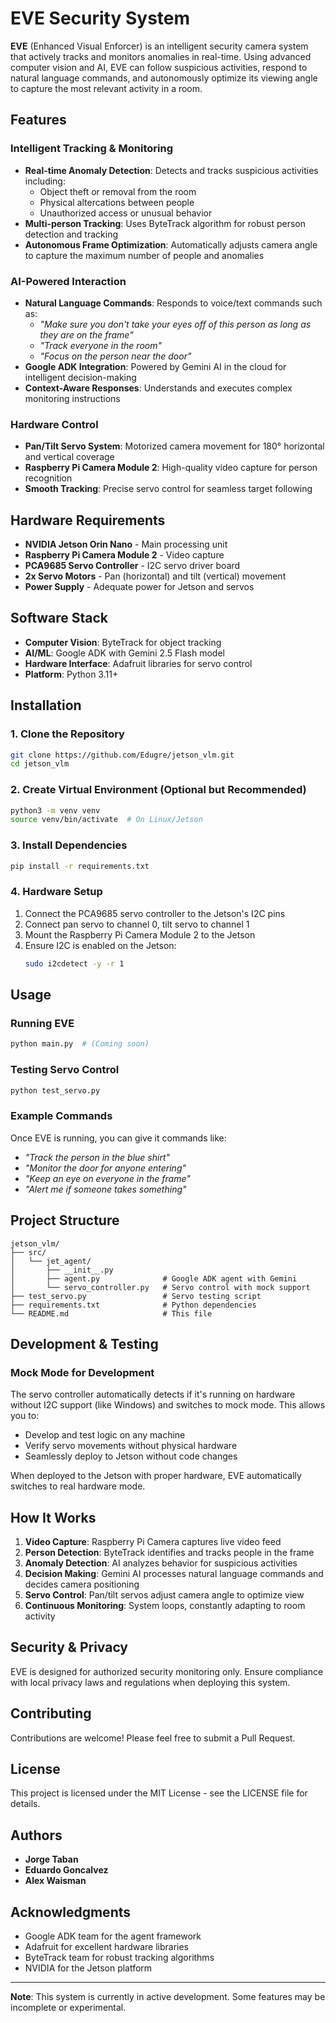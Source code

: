 # EVE Security System 

**EVE** (Enhanced Visual Enforcer) is an intelligent security camera system that actively tracks and monitors anomalies in real-time. Using advanced computer vision and AI, EVE can follow suspicious activities, respond to natural language commands, and autonomously optimize its viewing angle to capture the most relevant activity in a room.

## Features

### Intelligent Tracking & Monitoring
- **Real-time Anomaly Detection**: Detects and tracks suspicious activities including:
  - Object theft or removal from the room
  - Physical altercations between people
  - Unauthorized access or unusual behavior
- **Multi-person Tracking**: Uses ByteTrack algorithm for robust person detection and tracking
- **Autonomous Frame Optimization**: Automatically adjusts camera angle to capture the maximum number of people and anomalies

### AI-Powered Interaction
- **Natural Language Commands**: Responds to voice/text commands such as:
  - *"Make sure you don't take your eyes off of this person as long as they are on the frame"*
  - *"Track everyone in the room"*
  - *"Focus on the person near the door"*
- **Google ADK Integration**: Powered by Gemini AI in the cloud for intelligent decision-making
- **Context-Aware Responses**: Understands and executes complex monitoring instructions

### Hardware Control
- **Pan/Tilt Servo System**: Motorized camera movement for 180° horizontal and vertical coverage
- **Raspberry Pi Camera Module 2**: High-quality video capture for person recognition
- **Smooth Tracking**: Precise servo control for seamless target following

## Hardware Requirements

- **NVIDIA Jetson Orin Nano** - Main processing unit
- **Raspberry Pi Camera Module 2** - Video capture
- **PCA9685 Servo Controller** - I2C servo driver board
- **2x Servo Motors** - Pan (horizontal) and tilt (vertical) movement
- **Power Supply** - Adequate power for Jetson and servos

## Software Stack

- **Computer Vision**: ByteTrack for object tracking
- **AI/ML**: Google ADK with Gemini 2.5 Flash model
- **Hardware Interface**: Adafruit libraries for servo control
- **Platform**: Python 3.11+

## Installation

### 1. Clone the Repository
```bash
git clone https://github.com/Edugre/jetson_vlm.git
cd jetson_vlm
```

### 2. Create Virtual Environment (Optional but Recommended)
```bash
python3 -m venv venv
source venv/bin/activate  # On Linux/Jetson
```

### 3. Install Dependencies
```bash
pip install -r requirements.txt
```

### 4. Hardware Setup
1. Connect the PCA9685 servo controller to the Jetson's I2C pins
2. Connect pan servo to channel 0, tilt servo to channel 1
3. Mount the Raspberry Pi Camera Module 2 to the Jetson
4. Ensure I2C is enabled on the Jetson:
   ```bash
   sudo i2cdetect -y -r 1
   ```

## Usage

### Running EVE
```bash
python main.py  # (Coming soon)
```

### Testing Servo Control
```bash
python test_servo.py
```

### Example Commands
Once EVE is running, you can give it commands like:
- *"Track the person in the blue shirt"*
- *"Monitor the door for anyone entering"*
- *"Keep an eye on everyone in the frame"*
- *"Alert me if someone takes something"*

## Project Structure

```
jetson_vlm/
├── src/
│   └── jet_agent/
│       ├── __init__.py
│       ├── agent.py              # Google ADK agent with Gemini
│       └── servo_controller.py   # Servo control with mock support
├── test_servo.py                 # Servo testing script
├── requirements.txt              # Python dependencies
└── README.md                     # This file
```

## Development & Testing

### Mock Mode for Development
The servo controller automatically detects if it's running on hardware without I2C support (like Windows) and switches to mock mode. This allows you to:
- Develop and test logic on any machine
- Verify servo movements without physical hardware
- Seamlessly deploy to Jetson without code changes

When deployed to the Jetson with proper hardware, EVE automatically switches to real hardware mode.

## How It Works

1. **Video Capture**: Raspberry Pi Camera captures live video feed
2. **Person Detection**: ByteTrack identifies and tracks people in the frame
3. **Anomaly Detection**: AI analyzes behavior for suspicious activities
4. **Decision Making**: Gemini AI processes natural language commands and decides camera positioning
5. **Servo Control**: Pan/tilt servos adjust camera angle to optimize view
6. **Continuous Monitoring**: System loops, constantly adapting to room activity

## Security & Privacy

EVE is designed for authorized security monitoring only. Ensure compliance with local privacy laws and regulations when deploying this system.

## Contributing

Contributions are welcome! Please feel free to submit a Pull Request.

## License

This project is licensed under the MIT License - see the LICENSE file for details.

## Authors

- **Jorge Taban**
- **Eduardo Goncalvez**
- **Alex Waisman**

## Acknowledgments

- Google ADK team for the agent framework
- Adafruit for excellent hardware libraries
- ByteTrack team for robust tracking algorithms
- NVIDIA for the Jetson platform

---

**Note**: This system is currently in active development. Some features may be incomplete or experimental.